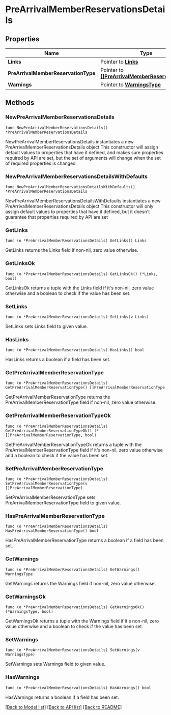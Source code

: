 # PreArrivalMemberReservationsDetails

## Properties

Name | Type | Description | Notes
------------ | ------------- | ------------- | -------------
**Links** | Pointer to [**Links**](Links.md) |  | [optional] 
**PreArrivalMemberReservationType** | Pointer to [**[]PreArrivalMemberReservationType**](PreArrivalMemberReservationType.md) | Collection of PreArrivalMemberReservations. | [optional] 
**Warnings** | Pointer to [**WarningsType**](WarningsType.md) |  | [optional] 

## Methods

### NewPreArrivalMemberReservationsDetails

`func NewPreArrivalMemberReservationsDetails() *PreArrivalMemberReservationsDetails`

NewPreArrivalMemberReservationsDetails instantiates a new PreArrivalMemberReservationsDetails object
This constructor will assign default values to properties that have it defined,
and makes sure properties required by API are set, but the set of arguments
will change when the set of required properties is changed

### NewPreArrivalMemberReservationsDetailsWithDefaults

`func NewPreArrivalMemberReservationsDetailsWithDefaults() *PreArrivalMemberReservationsDetails`

NewPreArrivalMemberReservationsDetailsWithDefaults instantiates a new PreArrivalMemberReservationsDetails object
This constructor will only assign default values to properties that have it defined,
but it doesn't guarantee that properties required by API are set

### GetLinks

`func (o *PreArrivalMemberReservationsDetails) GetLinks() Links`

GetLinks returns the Links field if non-nil, zero value otherwise.

### GetLinksOk

`func (o *PreArrivalMemberReservationsDetails) GetLinksOk() (*Links, bool)`

GetLinksOk returns a tuple with the Links field if it's non-nil, zero value otherwise
and a boolean to check if the value has been set.

### SetLinks

`func (o *PreArrivalMemberReservationsDetails) SetLinks(v Links)`

SetLinks sets Links field to given value.

### HasLinks

`func (o *PreArrivalMemberReservationsDetails) HasLinks() bool`

HasLinks returns a boolean if a field has been set.

### GetPreArrivalMemberReservationType

`func (o *PreArrivalMemberReservationsDetails) GetPreArrivalMemberReservationType() []PreArrivalMemberReservationType`

GetPreArrivalMemberReservationType returns the PreArrivalMemberReservationType field if non-nil, zero value otherwise.

### GetPreArrivalMemberReservationTypeOk

`func (o *PreArrivalMemberReservationsDetails) GetPreArrivalMemberReservationTypeOk() (*[]PreArrivalMemberReservationType, bool)`

GetPreArrivalMemberReservationTypeOk returns a tuple with the PreArrivalMemberReservationType field if it's non-nil, zero value otherwise
and a boolean to check if the value has been set.

### SetPreArrivalMemberReservationType

`func (o *PreArrivalMemberReservationsDetails) SetPreArrivalMemberReservationType(v []PreArrivalMemberReservationType)`

SetPreArrivalMemberReservationType sets PreArrivalMemberReservationType field to given value.

### HasPreArrivalMemberReservationType

`func (o *PreArrivalMemberReservationsDetails) HasPreArrivalMemberReservationType() bool`

HasPreArrivalMemberReservationType returns a boolean if a field has been set.

### GetWarnings

`func (o *PreArrivalMemberReservationsDetails) GetWarnings() WarningsType`

GetWarnings returns the Warnings field if non-nil, zero value otherwise.

### GetWarningsOk

`func (o *PreArrivalMemberReservationsDetails) GetWarningsOk() (*WarningsType, bool)`

GetWarningsOk returns a tuple with the Warnings field if it's non-nil, zero value otherwise
and a boolean to check if the value has been set.

### SetWarnings

`func (o *PreArrivalMemberReservationsDetails) SetWarnings(v WarningsType)`

SetWarnings sets Warnings field to given value.

### HasWarnings

`func (o *PreArrivalMemberReservationsDetails) HasWarnings() bool`

HasWarnings returns a boolean if a field has been set.


[[Back to Model list]](../README.md#documentation-for-models) [[Back to API list]](../README.md#documentation-for-api-endpoints) [[Back to README]](../README.md)


